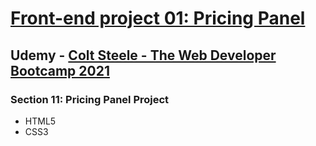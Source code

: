 # [Front-end project 01: Pricing Panel](https://arpadgbondor.github.io/Colt_Steele_Web-Bootcamp_-_Front-end_project_01_-_Pricing_Panel/)

## Udemy - [Colt Steele - The Web Developer Bootcamp 2021](https://www.udemy.com/course/the-web-developer-bootcamp)
### Section 11: Pricing Panel Project
 - HTML5
 - CSS3
